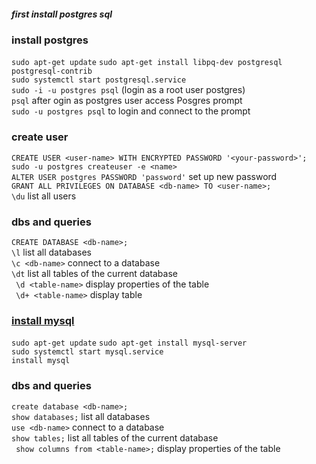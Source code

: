 ##### first install postgres sql <br/>

### install postgres
```sudo apt-get update```
```sudo apt-get install libpq-dev postgresql postgresql-contrib``` <br/>
```sudo systemctl start postgresql.service``` <br/>
```sudo -i -u postgres psql``` (login as a root user postgres) <br/>
```psql``` after ogin as postgres user access Posgres prompt <br/>
```sudo -u postgres psql``` to login and connect to the prompt <br/>

### create user
```CREATE USER <user-name> WITH ENCRYPTED PASSWORD '<your-password>';```<br/>
```sudo -u postgres createuser -e <name>```<br/>
```ALTER USER postgres PASSWORD 'password'``` set up new password<br/>
```GRANT ALL PRIVILEGES ON DATABASE <db-name> TO <user-name>;```<br/>
```\du``` list all users <br/>


### dbs and queries
```CREATE DATABASE <db-name>;``` <br/>
``` \l ``` list all databases <br/>
```\c <db-name>``` connect to a database <br/>
```\dt``` list all tables of the current database <br/>
``` \d <table-name>``` display properties of the table <br/>
``` \d+ <table-name>``` display table <br/>

### [install mysql](https://github.com/extrawurst/gitui)<br/>
```sudo apt-get update```
```sudo apt-get install mysql-server``` <br/>
```sudo systemctl start mysql.service``` <br/>
``` install mysql ``` <br/>

### dbs and queries
```create database <db-name>;``` <br/>
``` show databases; ``` list all databases <br/>
```use <db-name>``` connect to a database <br/>
```show tables;``` list all tables of the current database <br/>
``` show columns from <table-name>;``` display properties of the table <br/>
